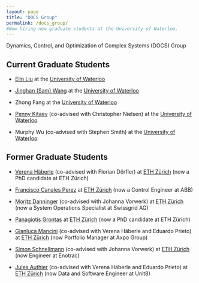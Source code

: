 ```yaml
---
layout: page
title: "DOCS Group"
permalink: /docs_group/
#Now hiring new graduate students at the University of Waterloo.
---
```


Dynamics, Control, and Optimization of Complex Systems (DOCS) Group

## Current Graduate Students

- [Elin Liu](https://www.linkedin.com/in/elinliu2/?originalSubdomain=ca)
at the [University of Waterloo](https://uwaterloo.ca/electrical-computer-engineering/)

- [Jinghan (Sam) Wang](https://www.linkedin.com/in/jinghan-sam-wang/?originalSubdomain=ca) at the [University of Waterloo](https://uwaterloo.ca/electrical-computer-engineering/)

- Zhong Fang at the [University of Waterloo](https://uwaterloo.ca/electrical-computer-engineering/)

- [Penny Kitaev](https://www.linkedin.com/in/alex-kitaev/?originalSubdomain=ca)
(co-advised with Christopher Nielsen) at the [University of Waterloo](https://uwaterloo.ca/electrical-computer-engineering/)

- Murphy Wu (co-advised with Stephen Smith) at the [University of Waterloo](https://uwaterloo.ca/electrical-computer-engineering/)


## Former Graduate Students

- [Verena Häberle](https://control.ee.ethz.ch/people/profile.verena-haeberle.html) (co-advised with Florian Dörfler) at [ETH Zürich](https://control.ee.ethz.ch/) (now a PhD candidate at ETH Zürich)

- [Francisco Canales Perez](https://ch.linkedin.com/in/francisco-canales-perez?trk=public_profile_browsemap) at [ETH Zürich](https://control.ee.ethz.ch/)
(now a Control Engineer at ABB)

- [Moritz Danninger](https://ch.linkedin.com/in/moritz-danninger-7b9075206) (co-advised with Johanna Vorwerk) at [ETH Zürich](https://control.ee.ethz.ch/)
(now a System Operations Specialist at Swissgrid AG)

- [Panagiotis Grontas](https://ch.linkedin.com/in/panagiotis-grontas-4517b0184?challengeId=AQGj7S-mw_btlgAAAYHfkq0WLxcMk423Q8NZ-rU2p4IoMVZrkWTmuFOlRsKO25BmXdayGh1f9ZIt0jItaCAKnKYO7kXFK2Gbww&submissionId=3c190ec8-b3f5-ff16-6ff5-dbe3806d846c&challengeSource=AgEDv5-8G_AKuwAAAYHfktOjudFUdYZAX8KYU8oEUZ3OJnt2ApZn8tKL2TUDuBg&challegeType=AgE9UbE1HZJBSAAAAYHfktOmgi2TI2rsFEUR6JqDpkKhCs8fGk2cXLA&memberId=AgGB5AZOzNSoSQAAAYHfktOpbxIrc9FQOUYhidAUOGkm_gI&recognizeDevice=AgEJIz-VWDEnjwAAAYHfktOsXAXbkflPjJSxE0IE5ZeVw7F0a_h2) at [ETH Zürich](https://control.ee.ethz.ch/)
 (now a PhD candidate at ETH Zürich)

- [Gianluca Mancini](https://ch.linkedin.com/in/gianluca-mancini-1a2586b2)
(co-advised with Verena Häberle and Eduardo Prieto)
at [ETH Zürich](https://control.ee.ethz.ch/) (now Portfolio Manager at
Axpo Group)

- [Simon Schnellmann](https://ch.linkedin.com/in/simon-schnellmann)
(co-advised with Johanna Vorwerk) at [ETH Zürich](https://control.ee.ethz.ch/)
(now Engineer at Enotrac)

- [Jules Authier](https://www.linkedin.com/in/jules-authier-972105207/)
(co-advised with Verena Häberle and Eduardo Prieto) at
[ETH Zürich](https://control.ee.ethz.ch/)
(now Data and Software Engineer at Unit8)